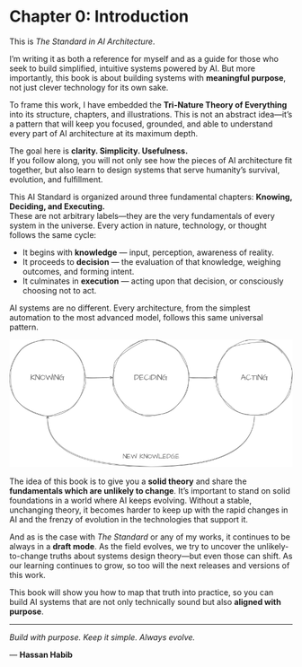 # Chapter 0: Introduction

This is *The Standard in AI Architecture*.

I’m writing it as both a reference for myself and as a guide for those who seek to build simplified, intuitive systems powered by AI. But more importantly, this book is about building systems with **meaningful purpose**, not just clever technology for its own sake.

To frame this work, I have embedded the **Tri-Nature Theory of Everything** into its structure, chapters, and illustrations. This is not an abstract idea—it’s a pattern that will keep you focused, grounded, and able to understand every part of AI architecture at its maximum depth.

The goal here is **clarity. Simplicity. Usefulness.**  
If you follow along, you will not only see how the pieces of AI architecture fit together, but also learn to design systems that serve humanity’s survival, evolution, and fulfillment.

This AI Standard is organized around three fundamental chapters: **Knowing, Deciding, and Executing.**  
These are not arbitrary labels—they are the very fundamentals of every system in the universe. Every action in nature, technology, or thought follows the same cycle:

- It begins with **knowledge** — input, perception, awareness of reality.  
- It proceeds to **decision** — the evaluation of that knowledge, weighing outcomes, and forming intent.  
- It culminates in **execution** — acting upon that decision, or consciously choosing not to act.  

AI systems are no different. Every architecture, from the simplest automation to the most advanced model, follows this same universal pattern.

![Knowing, Deciding and Acting then repeat pattern.](./Images/CH0FIG0.png)

The idea of this book is to give you a **solid theory** and share the **fundamentals which are unlikely to change**. It’s important to stand on solid foundations in a world where AI keeps evolving. Without a stable, unchanging theory, it becomes harder to keep up with the rapid changes in AI and the frenzy of evolution in the technologies that support it.

And as is the case with *The Standard* or any of my works, it continues to be always in a **draft mode**. As the field evolves, we try to uncover the unlikely-to-change truths about systems design theory—but even those can shift. As our learning continues to grow, so too will the next releases and versions of this work.

This book will show you how to map that truth into practice, so you can build AI systems that are not only technically sound but also **aligned with purpose**.

---

*Build with purpose. Keep it simple. Always evolve.*  

— **Hassan Habib**
